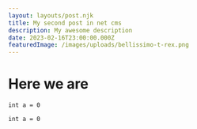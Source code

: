 ```yaml
---
layout: layouts/post.njk
title: My second post in net cms
description: My awesome description
date: 2023-02-16T23:00:00.000Z
featuredImage: /images/uploads/bellissimo-t-rex.png
---
```

# H﻿ere we are

`i﻿nt a = 0`

```
int a = 0
```